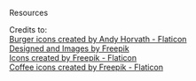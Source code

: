 
Resources

Credits to: <br/>
<a href="https://www.flaticon.com/free-icons/burger" title="burger icons">Burger icons created by Andy Horvath - Flaticon</a> <br/>
<a href="http://www.freepik.com" target="_blank">Designed and Images by Freepik</a> <br/>
<a href="https://www.flaticon.com/free-icons" title="facebook icons">Icons created by Freepik - Flaticon</a> <br/>
<a href="https://www.flaticon.com/free-icons/coffee" title="coffee icons">Coffee icons created by Freepik - Flaticon</a> <br/>
